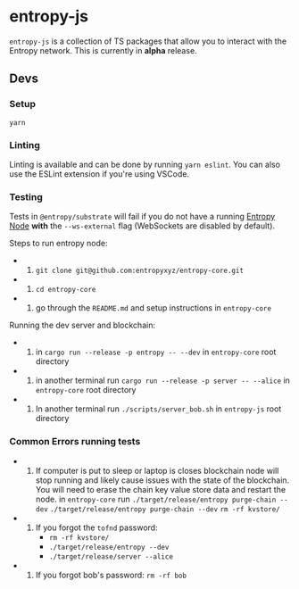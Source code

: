 # entropy-js

`entropy-js` is a collection of TS packages that allow you to interact with the Entropy network. This is currently in **alpha** release.

## Devs

### Setup

`yarn`

### Linting

Linting is available and can be done by running `yarn eslint`. You can also use the ESLint extension if you're using VSCode.

### Testing

Tests in `@entropy/substrate` will fail if you do not have a running [Entropy Node](https://github.com/entropyxyz/entropy-core) **with** the `--ws-external` flag (WebSockets are disabled by default).

Steps to run entropy node:

- 1. `git clone git@github.com:entropyxyz/entropy-core.git`
- 1. `cd entropy-core`
- 1. go through the `README.md` and setup instructions in `entropy-core`

Running the dev server and blockchain:

- 1. in `cargo run --release -p entropy -- --dev` in `entropy-core` root directory
- 1. in another terminal run `cargo run --release -p server -- --alice` in `entropy-core` root directory

- 1. In another terminal run `./scripts/server_bob.sh` in `entropy-js` root directory

### Common Errors running tests

- 1. If computer is put to sleep or laptop is closes blockchain node will stop running and likely cause issues with the state of the blockchain. You will need to erase the chain key value store data and restart the node. in `entropy-core` run
     `./target/release/entropy purge-chain --dev`
     `./target/release/entropy purge-chain --dev`
     `rm -rf kvstore/`

- 1. If you forgot the `tofnd` password:
     - `rm -rf kvstore/`
     - `./target/release/entropy --dev`
     - `./target/release/server --alice`

- 1. If you forgot bob's password:
     `rm -rf bob`
